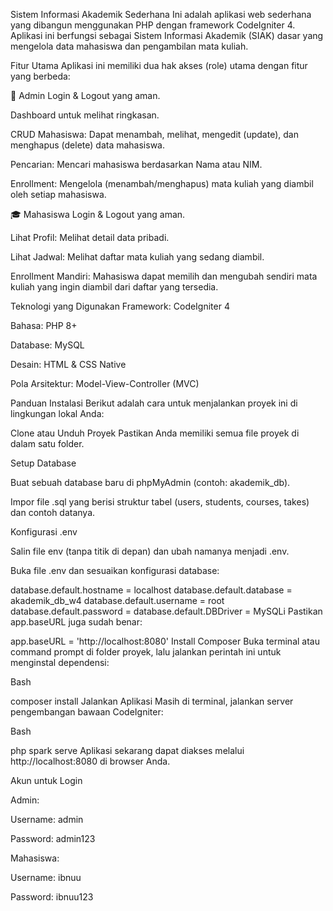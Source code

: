Sistem Informasi Akademik Sederhana
Ini adalah aplikasi web sederhana yang dibangun menggunakan PHP dengan framework CodeIgniter 4. Aplikasi ini berfungsi sebagai Sistem Informasi Akademik (SIAK) dasar yang mengelola data mahasiswa dan pengambilan mata kuliah.

Fitur Utama
Aplikasi ini memiliki dua hak akses (role) utama dengan fitur yang berbeda:

👤 Admin
Login & Logout yang aman.

Dashboard untuk melihat ringkasan.

CRUD Mahasiswa: Dapat menambah, melihat, mengedit (update), dan menghapus (delete) data mahasiswa.

Pencarian: Mencari mahasiswa berdasarkan Nama atau NIM.

Enrollment: Mengelola (menambah/menghapus) mata kuliah yang diambil oleh setiap mahasiswa.

🎓 Mahasiswa
Login & Logout yang aman.

Lihat Profil: Melihat detail data pribadi.

Lihat Jadwal: Melihat daftar mata kuliah yang sedang diambil.

Enrollment Mandiri: Mahasiswa dapat memilih dan mengubah sendiri mata kuliah yang ingin diambil dari daftar yang tersedia.

Teknologi yang Digunakan
Framework: CodeIgniter 4

Bahasa: PHP 8+

Database: MySQL

Desain: HTML & CSS Native

Pola Arsitektur: Model-View-Controller (MVC)

Panduan Instalasi
Berikut adalah cara untuk menjalankan proyek ini di lingkungan lokal Anda:

Clone atau Unduh Proyek
Pastikan Anda memiliki semua file proyek di dalam satu folder.

Setup Database

Buat sebuah database baru di phpMyAdmin (contoh: akademik_db).

Impor file .sql yang berisi struktur tabel (users, students, courses, takes) dan contoh datanya.

Konfigurasi .env

Salin file env (tanpa titik di depan) dan ubah namanya menjadi .env.

Buka file .env dan sesuaikan konfigurasi database:

database.default.hostname = localhost
database.default.database = akademik_db_w4
database.default.username = root
database.default.password = 
database.default.DBDriver = MySQLi
Pastikan app.baseURL juga sudah benar:

app.baseURL = 'http://localhost:8080'
Install Composer
Buka terminal atau command prompt di folder proyek, lalu jalankan perintah ini untuk menginstal dependensi:

Bash

composer install
Jalankan Aplikasi
Masih di terminal, jalankan server pengembangan bawaan CodeIgniter:

Bash

php spark serve
Aplikasi sekarang dapat diakses melalui http://localhost:8080 di browser Anda.

Akun untuk Login

Admin:

Username: admin

Password: admin123

Mahasiswa:

Username: ibnuu

Password: ibnuu123
